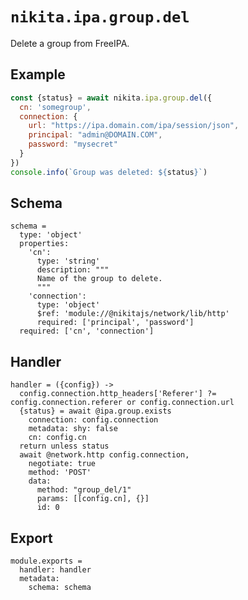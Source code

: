 
# `nikita.ipa.group.del`

Delete a group from FreeIPA.

## Example

```js
const {status} = await nikita.ipa.group.del({
  cn: 'somegroup',
  connection: {
    url: "https://ipa.domain.com/ipa/session/json",
    principal: "admin@DOMAIN.COM",
    password: "mysecret"
  }
})
console.info(`Group was deleted: ${status}`)
```

## Schema

    schema =
      type: 'object'
      properties:
        'cn':
          type: 'string'
          description: """
          Name of the group to delete.
          """
        'connection':
          type: 'object'
          $ref: 'module://@nikitajs/network/lib/http'
          required: ['principal', 'password']
      required: ['cn', 'connection']

## Handler

    handler = ({config}) ->
      config.connection.http_headers['Referer'] ?= config.connection.referer or config.connection.url
      {status} = await @ipa.group.exists
        connection: config.connection
        metadata: shy: false
        cn: config.cn
      return unless status
      await @network.http config.connection,
        negotiate: true
        method: 'POST'
        data:
          method: "group_del/1"
          params: [[config.cn], {}]
          id: 0

## Export

    module.exports =
      handler: handler
      metadata:
        schema: schema

